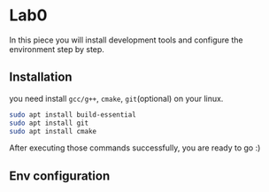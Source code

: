 # Lab0
In this piece you will install development tools and configure the environment step by step.

## Installation
you need install `gcc/g++`, `cmake`, `git`(optional) on your linux.
```bash
sudo apt install build-essential
sudo apt install git
sudo apt install cmake
```
After executing those commands successfully, you are ready to go :)

## Env configuration
